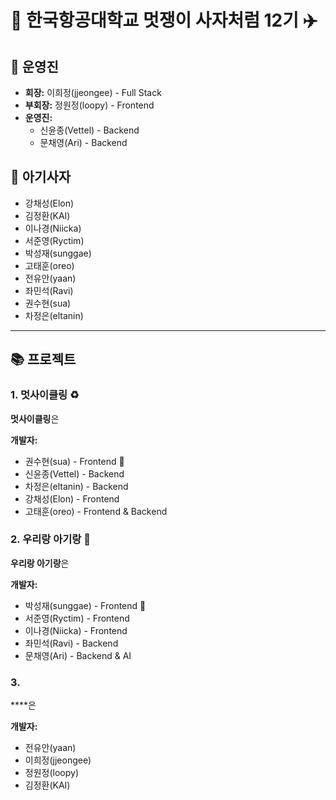 # 🦁 한국항공대학교 멋쟁이 사자처럼 12기 ✈️

## 👑 운영진
- **회장:** 이희정(jjeongee) - Full Stack
- **부회장:** 정원정(loopy) - Frontend
- **운영진:** 
  - 신윤종(Vettel) - Backend
  - 문채영(Ari) - Backend

## 🦁 아기사자
- 강채성(Elon)
- 김정환(KAI)
- 이나경(Niicka)
- 서준영(Ryctim)
- 박성재(sunggae)
- 고태훈(oreo)
- 전유안(yaan)
- 좌민석(Ravi)
- 권수현(sua)
- 차정은(eltanin)

---

## 📚 프로젝트

### 1. 멋사이클링 ♻️
**멋사이클링**은 

**개발자:**
- 권수현(sua) - Frontend 🌟
- 신윤종(Vettel) - Backend
- 차정은(eltanin) - Backend
- 강채성(Elon) - Frontend
- 고태훈(oreo) - Frontend & Backend

### 2. 우리랑 아기랑 👶
**우리랑 아기랑**은 

**개발자:**
- 박성재(sunggae) - Frontend 🌟
- 서준영(Ryctim) - Frontend
- 이나경(Niicka) - Frontend
- 좌민석(Ravi) - Backend
- 문채영(Ari) - Backend & AI

### 3.
****은 

**개발자:**
- 전유안(yaan)
- 이희정(jjeongee) 
- 정원정(loopy)
- 김정환(KAI)
